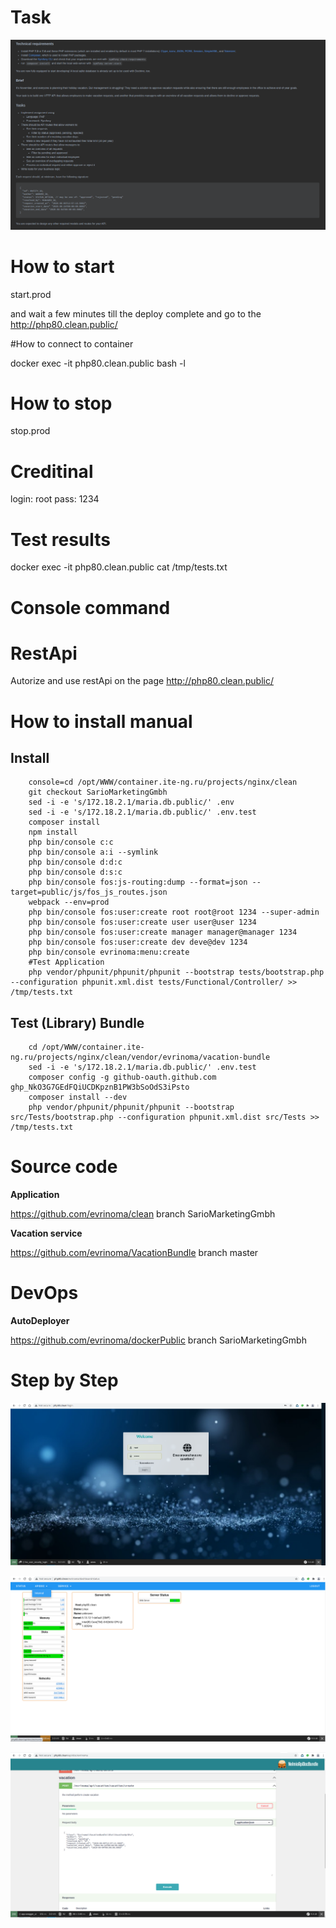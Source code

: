 # Task

![Login](docs/img/task.png?raw=true "Escaped")

# How to start

start.prod

and wait a few minutes till the deploy complete and go to the http://php80.clean.public/

#How to connect to container

docker exec -it php80.clean.public bash -l

# How to stop

stop.prod

# Creditinal

login: root
pass: 1234

# Test results

docker exec -it php80.clean.public cat /tmp/tests.txt

# Console command

# RestApi

Autorize and use restApi on the page http://php80.clean.public/

# How to install manual

   ## Install

        console=cd /opt/WWW/container.ite-ng.ru/projects/nginx/clean
        git checkout SarioMarketingGmbh
        sed -i -e 's/172.18.2.1/maria.db.public/' .env
        sed -i -e 's/172.18.2.1/maria.db.public/' .env.test
        composer install
        npm install
        php bin/console c:c
        php bin/console a:i --symlink
        php bin/console d:d:c
        php bin/console d:s:c
        php bin/console fos:js-routing:dump --format=json --target=public/js/fos_js_routes.json
        webpack --env=prod
        php bin/console fos:user:create root root@root 1234 --super-admin
        php bin/console fos:user:create user user@user 1234
        php bin/console fos:user:create manager manager@manager 1234
        php bin/console fos:user:create dev deve@dev 1234
        php bin/console evrinoma:menu:create
        #Test Application
        php vendor/phpunit/phpunit/phpunit --bootstrap tests/bootstrap.php --configuration phpunit.xml.dist tests/Functional/Controller/ >> /tmp/tests.txt

   ## Test (Library) Bundle

        cd /opt/WWW/container.ite-ng.ru/projects/nginx/clean/vendor/evrinoma/vacation-bundle
        sed -i -e 's/172.18.2.1/maria.db.public/' .env.test
        composer config -g github-oauth.github.com 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
        composer install --dev
        php vendor/phpunit/phpunit/phpunit --bootstrap src/Tests/bootstrap.php --configuration phpunit.xml.dist src/Tests >> /tmp/tests.txt

# Source code

**Application**

https://github.com/evrinoma/clean branch SarioMarketingGmbh

**Vacation service**

https://github.com/evrinoma/VacationBundle branch master

# DevOps

**AutoDeployer**

https://github.com/evrinoma/dockerPublic branch SarioMarketingGmbh

# Step by Step

![Login](docs/img/login.png?raw=true "Login Page")

![apidoc](docs/img/apidoc.png?raw=true "ApiDoc Page")

![vacation text](docs/img/vacation.png?raw=true "Vacation Api")
